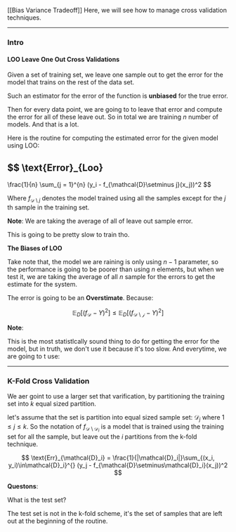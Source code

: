 [[Bias Variance Tradeoff]]
Here, we will see how to manage cross validation techniques. 

---
### **Intro**

#### **LOO Leave One Out Cross Validations**

Given a set of training set, we leave one sample out to get the error for the model that trains on the rest of the data set. 

Such an estimator for the error of the function is **unbiased** for the true error. 

Then for every data point, we are going to to leave that error and compute the error for all of these leave out. So in total we are training $n$ number of models. And that is a lot. 

Here is the routine for computing the estimated error for the given model using LOO: 

$$
\text{Error}_{Loo}
- 
\frac{1}{n}
\sum_{j = 1}^{n}
    (y_i - f_{\mathcal{D}\setminus j}(x_j))^2
$$

Where $f_{\mathcal{D}\setminus j}$ denotes the model trained using all the samples except for the $j$ th sample in the training set. 

**Note**: We are taking the average of all of leave out sample error. 

This is going to be pretty slow to train tho.

**The Biases of LOO**

Take note that, the model we are raining is only using $n - 1$ parameter, so the performance is going to be poorer than using $n$ elements, but when we test it, we are taking the average of all $n$ sample for the errors to get the estimate for the system. 

The error is going to be an **Overstimate**. Because: 

$$
\mathbb{E}_{D}\left[(f_\mathcal{D} - Y)^2\right] 
\le \mathbb{E}_{D}\left[
    (f_\mathcal{D\setminus j} - Y)^2
    \right]
$$

**Note**: 

This is the most statistlcally sound thing to do for getting the error for the model, but in truth, we don't use it because it's too slow. And everytime, we are going to t use: 

---
### **K-Fold Cross Validation**

We aer goint to use a larger set that varification, by partitioning the training set into $k$ equal sized partition. 

let's assume that the set is partition into equal sized sample set: $\mathcal{D}_j$ where $1 \le j \le k$. So the notation of $f_{\mathcal{D}\setminus\mathcal{D}_i}$ is a model that is trained using the training set for all the sample, but leave out the $i$ partitions from the k-fold technique. 

$$
\text{Err}_{\mathcal{D}_i} = 
\frac{1}{|\mathcal{D}_i|}\sum_{(x_i, y_i)\in\mathcal{D}_i}^{}
    (y_j - f_{\mathcal{D}\setminus\mathcal{D}_i}(x_j))^2
$$

**Questons**: 

What is the test set? 

The test set is not in the k-fold scheme, it's the set of samples that are left out at the beginning of the routine.  